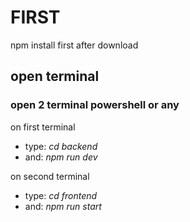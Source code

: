 # FIRST

npm install first after download

## open terminal

### open 2 terminal powershell or any
on first terminal
- type: *cd backend*
- and: *npm run dev*

on second terminal
- type: *cd frontend*
- and: *npm run start*
